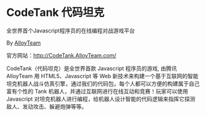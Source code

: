 CodeTank 代码坦克
=================
全世界首个Javascript程序员的在线编程对战游戏平台

By [AlloyTeam](http://www.AlloyTeam.com/)

官方网站：http://CodeTank.AlloyTeam.com/

CodeTank（代码坦克）是全世界首款 Javascript 程序员的游戏, 由腾讯 AlloyTeam 用 HTML5、Javascript 等 Web 新技术来构建一个基于互联网的智能坦克机器人战斗仿真引擎，通过我们的代码包，每个人都可以方便的构建属于自己富有个性的 Tank 机器人，并通过互联网进行在线互动和竞赛！玩家可以使用 Javascript 对坦克机器人进行编程，给机器人设计智能的代码逻辑来指挥它探测敌人、发动攻击、躲避炮弹等等。
